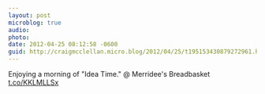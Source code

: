 ```yaml
---
layout: post
microblog: true
audio: 
photo: 
date: 2012-04-25 08:12:58 -0600
guid: http://craigmcclellan.micro.blog/2012/04/25/t195153430879272961.html
---
```

Enjoying a morning of "Idea Time."  @ Merridee's Breadbasket [t.co/KKLMLLSx](http://t.co/KKLMLLSx)
